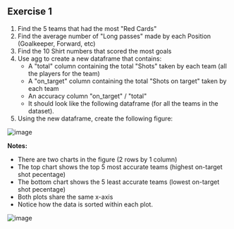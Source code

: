 ## Exercise 1

1. Find the 5 teams that had the most "Red Cards"
2. Find the average number of "Long passes" made by each Position (Goalkeeper, Forward, etc)
3. Find the 10 Shirt numbers that scored the most goals
4. Use agg to create a new dataframe that contains:
   - A "total" column containing the total "Shots" taken by each team (all the players for the team)
   - A "on_target" column containing the total "Shots on target" taken by each team
   - An accuracy column "on_target" / "total"
   - It should look like the following dataframe (for all the teams in the dataset).
5. Using the new dataframe, create the following figure:

![image](https://github.com/novillo-cs/softdev_material/assets/123229891/d6844b7e-7d47-4d4a-b234-a55930f6f95d)


**Notes:**

- There are two charts in the figure (2 rows by 1 column)
- The top chart shows the top 5 most accurate teams (highest on-target shot pecentage)
- The bottom chart shows the 5 least accurate teams (lowest on-target shot pecentage)
- Both plots share the same x-axis
- Notice how the data is sorted within each plot.

![image](https://github.com/novillo-cs/softdev_material/assets/123229891/0ed37da7-82ee-4fc7-9629-1f6fa0962c97)
